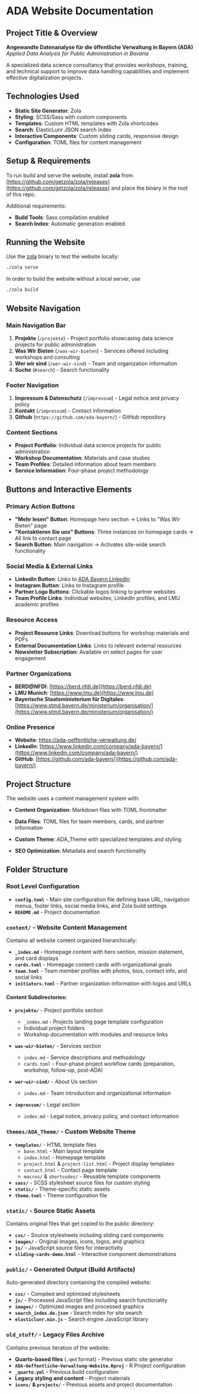 # ADA Website Documentation

## Project Title & Overview

**Angewandte Datenanalyse für die öffentliche Verwaltung in Bayern (ADA)**  
*Applied Data Analysis for Public Administration in Bavaria*

A specialized data science consultancy that provides workshops, training, and technical support to improve data handling capabilities and implement effective digitalization projects.

## Technologies Used

- **Static Site Generator**: Zola 
- **Styling**: SCSS/Sass with custom components
- **Templates**: Custom HTML templates with Zola shortcodes
- **Search**: ElasticLunr JSON search index
- **Interactive Components**: Custom sliding cards, responsive design
- **Configuration**: TOML files for content management


## Setup & Requirements

To run build and serve the website, install **zola** from [https://github.com/getzola/zola/releases](https://github.com/getzola/zola/releases) and place the binary in the root of this repo.

Additional requirements:
- **Build Tools**: Sass compilation enabled
- **Search Index**: Automatic generation enabled

## Running the Website

Use the [zola](https://www.getzola.org/documentation/getting-started/cli-usage/) binary to test the website locally:

```bash
./zola serve
```

In order to build the website without a local server, use

```bash
./zola build
```

## Website Navigation 

### Main Navigation Bar
1. **Projekte** (`/projekte`) - Project portfolio showcasing data science projects for public administration
2. **Was Wir Bieten** (`/was-wir-bieten`) - Services offered including workshops and consulting
3. **Wer wir sind** (`/wer-wir-sind`) - Team and organization information
4. **Suche** (`#search`) - Search functionality 

### Footer Navigation
1. **Impressum & Datenschutz** (`/impressum`) - Legal notice and privacy policy
2. **Kontakt** (`/impressum`) - Contact information
3. **Github** (`https://github.com/ada-bayern/`) - GitHub repository

### Content Sections
- **Project Portfolio**: Individual data science projects for public administration
- **Workshop Documentation**: Materials and case studies
- **Team Profiles**: Detailed information about team members
- **Service Information**: Four-phase project methodology

## Buttons and Interactive Elements

### Primary Action Buttons
- **"Mehr lesen" Button**: Homepage hero section → Links to "Was Wir Bieten" page
- **"Kontaktieren Sie uns" Buttons**: Three instances on homepage cards → All link to contact page
- **Search Button**: Main navigation → Activates site-wide search functionality

### Social Media & External Links
- **LinkedIn Button**: Links to [ADA Bayern LinkedIn](https://www.linkedin.com/company/ada-bayern/)
- **Instagram Button**: Links to Instagram profile
- **Partner Logo Buttons**: Clickable logos linking to partner websites
- **Team Profile Links**: Individual websites, LinkedIn profiles, and LMU academic profiles

### Resource Access
- **Project Resource Links**: Download buttons for workshop materials and PDFs
- **External Documentation Links**: Links to relevant external resources
- **Newsletter Subscription**: Available on select pages for user engagement

### Partner Organizations
- **BERD@NFDI**: [https://berd.nfdi.de](https://berd.nfdi.de)
- **LMU Munich**: [https://www.lmu.de](https://www.lmu.de)
- **Bayerische Staatsministerium für Digitales**: [https://www.stmd.bayern.de/ministerium/organisation/](https://www.stmd.bayern.de/ministerium/organisation/)



### Online Presence
- **Website**: https://ada-oeffentliche-verwaltung.de/
- **LinkedIn**: [https://www.linkedin.com/company/ada-bayern/](https://www.linkedin.com/company/ada-bayern/)
- **GitHub**: [https://github.com/ada-bayern/](https://github.com/ada-bayern/)

## Project Structure

The website uses a content management system with:
- **Content Organization**: Markdown files with TOML frontmatter
- **Data Files**: TOML files for team members, cards, and partner information
- **Custom Theme**: ADA_Theme with specialized templates and styling

- **SEO Optimization**: Metadata and search functionality

## Folder Structure

### Root Level Configuration
- **`config.toml`** - Main site configuration file defining base URL, navigation menus, footer links, social media links, and Zola build settings
- **`README.md`** - Project documentation 

### `content/` - Website Content Management
Contains all website content organized hierarchically:

- **`_index.md`** - Homepage content with hero section, mission statement, and card displays
- **`cards.toml`** - Homepage content cards with organizational goals 
- **`team.toml`** - Team member profiles with photos, bios, contact info, and social links
- **`initiators.toml`** - Partner organization information with logos and URLs

#### Content Subdirectories:
- **`projekte/`** - Project portfolio section
  - `_index.md` - Projects landing page template configuration
  - Individual project folders 
  - Workshop documentation with modules and resource links
- **`was-wir-bieten/`** - Services section
  - `index.md` - Service descriptions and methodology
  - `cards.toml` - Four-phase project workflow cards (preparation, workshop, follow-up, post-ADA)

- **`wer-wir-sind/`** - About Us section
  - `index.md` - Team introduction and organizational information
- **`impressum/`** - Legal section
  - `index.md` - Legal notice, privacy policy, and contact information 

### `themes/ADA_Theme/` - Custom Website Theme
- **`templates/`** - HTML template files
  - `base.html` - Main layout template
  - `index.html` - Homepage template
  - `project.html` & `project-list.html` - Project display templates
  - `contact.html` - Contact page template
  - `macros/` & `shortcodes/` - Reusable template components
- **`sass/`** - SCSS stylesheet source files for custom styling
- **`static/`** - Theme-specific static assets
- **`theme.toml`** - Theme configuration file

### `static/` - Source Static Assets
Contains original files that get copied to the public directory:
- **`css/`** - Source stylesheets including sliding card components
- **`images/`** - Original images, icons, logos, and graphics
- **`js/`** - JavaScript source files for interactivity
- **`sliding-cards-demo.html`** - Interactive component demonstrations

### `public/` - Generated Output (Build Artifacts)
Auto-generated directory containing the compiled website:
- **`css/`** - Compiled and optimized stylesheets
- **`js/`** - Processed JavaScript files including search functionality
- **`images/`** - Optimized images and processed graphics
- **`search_index.de.json`** - Search index for site search
- **`elasticlunr.min.js`** - Search engine JavaScript library


### `old_stuff/` - Legacy Files Archive
Contains previous iteration of the website:
- **Quarto-based files** (`.qmd` format) - Previous static site generator
- **`ADA-Oeffentliche-Verwaltung-Website.Rproj`** - R Project configuration
- **`_quarto.yml`** - Previous build configuration
- **Legacy styling and content** - Project materials
- **`icons/` & `projects/`** - Previous assets and project documentation
